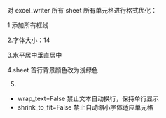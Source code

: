 对 excel_writer 所有 sheet 所有单元格进行格式优化：

1.添加所有框线

2.字体大小：14

3.水平居中垂直居中

4.sheet 首行背景颜色改为浅绿色

5.

- wrap_text=False 禁止文本自动换行，保持单行显示
- shrink_to_fit=False 禁止自动缩小字体适应单元格
